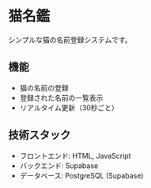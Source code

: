 # 猫名鑑

シンプルな猫の名前登録システムです。

## 機能

- 猫の名前の登録
- 登録された名前の一覧表示
- リアルタイム更新（30秒ごと）

## 技術スタック

- フロントエンド: HTML, JavaScript
- バックエンド: Supabase
- データベース: PostgreSQL (Supabase) 